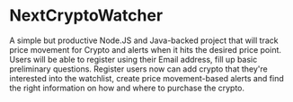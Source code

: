 # NextCryptoWatcher
A simple but productive Node.JS and Java-backed project that will track price movement for Crypto and alerts when it hits the desired price point. Users will be able to register using their Email address, fill up basic preliminary questions. Register users now can add crypto that they're interested into the watchlist, create price movement-based alerts and find the right information on how and where to purchase the crypto.
